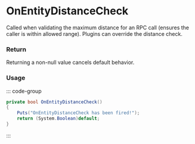 <Badge type="danger" text="Carbon Compatible"/><Badge type="warning" text="Oxide Compatible"/>
# OnEntityDistanceCheck
Called when validating the maximum distance for an RPC call (ensures the caller is within allowed range). Plugins can override the distance check.
### Return
Returning a non-null value cancels default behavior.

### Usage
::: code-group
```csharp [Example]
private bool OnEntityDistanceCheck()
{
	Puts("OnEntityDistanceCheck has been fired!");
	return (System.Boolean)default;
}
```
:::
